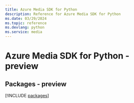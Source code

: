 ```yaml
---
title: Azure Media SDK for Python
description: Reference for Azure Media SDK for Python
ms.date: 03/29/2024
ms.topic: reference
ms.devlang: python
ms.service: media
---
```

# Azure Media SDK for Python - preview
## Packages - preview
[!INCLUDE [packages](media-index.md)]